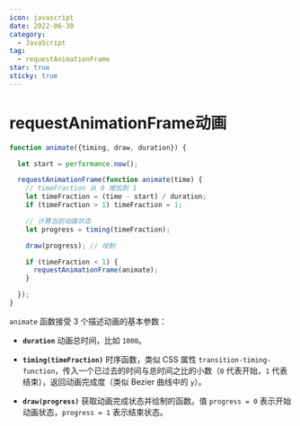 ```yaml
---
icon: javascript
date: 2022-06-30
category:
  - JavaScript
tag:
  - requestAnimationFrame
star: true
sticky: true
---
```


# requestAnimationFrame动画

```jsx
function animate({timing, draw, duration}) {

  let start = performance.now();

  requestAnimationFrame(function animate(time) {
    // timeFraction 从 0 增加到 1
    let timeFraction = (time - start) / duration;
    if (timeFraction > 1) timeFraction = 1;

    // 计算当前动画状态
    let progress = timing(timeFraction);

    draw(progress); // 绘制

    if (timeFraction < 1) {
      requestAnimationFrame(animate);
    }

  });
}
```

`animate` 函数接受 3 个描述动画的基本参数：

- **`duration`** 动画总时间，比如 `1000`。

- **`timing(timeFraction)`** 时序函数，类似 CSS 属性 `transition-timing-function`，传入一个已过去的时间与总时间之比的小数（`0` 代表开始，`1` 代表结束），返回动画完成度（类似 Bezier 曲线中的 `y`）。

- **`draw(progress)`** 获取动画完成状态并绘制的函数。值 `progress = 0` 表示开始动画状态，`progress = 1` 表示结束状态。